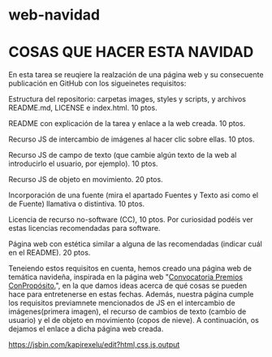 # web-navidad
<!DOCTYPE html>
<html>
<head>
  <meta charset="utf-8">
  <meta name="viewport" content="width=device-width">
</head>
</head>
<body>
  <h1> COSAS QUE HACER ESTA NAVIDAD</h1>
  <p> En esta tarea se reuqiere la realzación de una página web y su consecuente publicación en GitHub con los sigueinetes requisitos: </p>
<p> Estructura del repositorio: carpetas images, styles y scripts, y archivos README.md, LICENSE e index.html. 10 ptos.</p>  
 <p>README con explicación de la tarea y enlace a la web creada. 10 ptos.</p>  
 <p>Recurso JS de intercambio de imágenes al hacer clic sobre ellas. 10 ptos.</p>  
 <p>Recurso JS de campo de texto (que cambie algún texto de la web al introducirlo el usuario, por ejemplo). 10 ptos. </p>  
 <p>Recurso JS de objeto en movimiento. 20 ptos. </p>  
 <p>Incorporación de una fuente (mira el apartado Fuentes y Texto asi como el de Fuente) llamativa o distintiva. 10 ptos.</p>  
 <p>Licencia de recurso no-software (CC), 10 ptos. Por curiosidad podéis ver estas licencias recomendadas para software.</p>  
 <p>Página web con estética similar a alguna de las recomendadas (indicar cuál en el README). 20 ptos.</p>  
  
   <p>Teneiendo estos requisitos en cuenta, hemos creado una página web de temática navideña, inspirada en la página web "<a href=https://www.abc.es/contentfactory/post/2019/11/06/convocatoria-premios-conproposito/>Convocatoria Premios ConPropósito.</a>", en la que damos ideas acerca de qué cosas se pueden hace para entretenerse en estas fechas. Además, nuestra página cumple los requisitos previamnete mencionados de JS en el intercambio de imágenes(primera imagen), el recurso de cambios de texto (cambio de usuario) y el de objeto en movimiento (copos de nieve). A continuación, os dejamos el enlace a dicha página web creada.</p>
 <p> <a href= https://jsbin.com/kapirexelu/edit?html,css,js,output> https://jsbin.com/kapirexelu/edit?html,css,js,output</a></p>
  </body>

